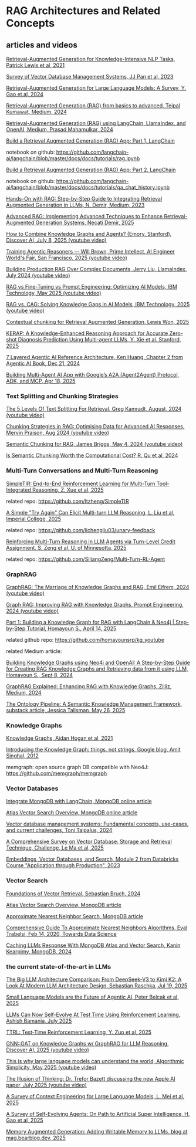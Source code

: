 # RAG Architectures and Related Concepts

## articles and videos

[Retrieval-Augmented Generation for Knowledge-Intensive NLP Tasks, Patrick Lewis et al, 2021](https://github.com/dimitarpg13/rag_architectures_and_concepts/blob/main/articles/Retrieval-Augmented_Generation_for_Knowledge-Intensive_NLP_Tasks_Lewis_2021.pdf)

[Survey of Vector Database Management Systems, JJ Pan et al, 2023](https://github.com/dimitarpg13/rag_architectures_and_concepts/blob/main/articles/Survey_of_Vector_Database_Management_Systems_Pan_2023.pdf)

[Retrieval-Augmented Generation for Large Language Models: A Survey, Y. Gao et al, 2024](https://github.com/dimitarpg13/rag_architectures_and_concepts/blob/main/articles/Retrieval-Augmented_Generation_for_Large_Language_Models-A_Survey_Gao_2024.pdf)

[Retrieval-Augmented Generation (RAG) from basics to advanced, Tejpal Kumawat, Medium, 2024](https://medium.com/@tejpal.abhyuday/retrieval-augmented-generation-rag-from-basics-to-advanced-a2b068fd576c)

[Retrieval-Augmented Generation (RAG) using LangChain, LlamaIndex, and OpenAI, Medium, Prasad Mahamulkar, 2024](https://pub.towardsai.net/introduction-to-retrieval-augmented-generation-rag-using-langchain-and-lamaindex-bd0047628e2a)

[Build a Retrieval Augmented Generation (RAG) App: Part 1, LangChain](https://python.langchain.com/docs/tutorials/rag/)

notebook on github: https://github.com/langchain-ai/langchain/blob/master/docs/docs/tutorials/rag.ipynb

[Build a Retrieval Augmented Generation (RAG) App: Part 2, LangChain](https://python.langchain.com/docs/tutorials/qa_chat_history/)

notebook on github: https://github.com/langchain-ai/langchain/blob/master/docs/docs/tutorials/qa_chat_history.ipynb

[Hands-On with RAG: Step-by-Step Guide to Integrating Retrieval Augmented Generation in LLMs, N. Demir, Medium, 2023](https://blog.demir.io/hands-on-with-rag-step-by-step-guide-to-integrating-retrieval-augmented-generation-in-llms-ac3cb075ab6f)

[Advanced RAG: Implementing Advanced Techniques to Enhance Retrieval-Augmented Generation Systems, 
Necati Demir, 2025](https://blog.demir.io/advanced-rag-implementing-advanced-techniques-to-enhance-retrieval-augmented-generation-systems-0e07301e46f4)

[How to Combine Knowledge Graphs and Agents? (Emory, Stanford), Discover AI, July 8, 2025 (youtube video)](https://youtu.be/0oDgruiW7Gw?si=kmDlXWVRrGWMYR1f)

[Training Agentic Reasoners — Will Brown, Prime Intellect, AI Engineer World's Fair, San Francisco, 2025 (youtube video)](https://youtu.be/PbHm2qKnu10?si=zc6euwgVQyUSMXjt)

[Building Production RAG Over Complex Documents, Jerry Liu, LlamaIndex, July 2024 (youtube video)](https://youtu.be/dI_TmTW9S4c?si=CCP_Oc1vO7pcbnBp)

[RAG vs Fine-Tuning vs Prompt Engineering: Optimizing AI Models, IBM Technology, May 2025 (youtube video)](https://youtu.be/zYGDpG-pTho?si=9OWRep15XwpXX6AU)

[RAG vs. CAG: Solving Knowledge Gaps in AI Models, IBM Technology, 2025 (youtube video)](https://youtu.be/HdafI0t3sEY?si=9ZE284XsIsekBwR9)

[Contextual chunking for Retrieval Augmented Generation, Lewis Won, 2025](https://dev.to/lewis_won/contextual-chunking-for-retrieval-augmented-generation-3lha)

[KERAP: A Knowledge-Enhanced Reasoning Approach for Accurate Zero-shot Diagnosis Prediction Using Multi-agent LLMs, Y. Xie et al, Stanford, 2025](https://github.com/dimitarpg13/rag_architectures_and_concepts/blob/main/articles/KERAP-A_Knowledge-Enhanced_Reasoning_Approach_for_Accurate_Zero-shot_Diagnosis_Prediction_Using_Multi-agent_LLMs_Xie_2025.pdf)

[7 Layered Agentic AI Reference Architecture, Ken Huang, Chapter 2 from Agentic AI Book, Dec 21, 2024](https://kenhuangus.medium.com/7-layered-agentic-ai-reference-architecture-20276f83b7ee)

[Building Multi-Agent AI App with Google’s A2A (Agent2Agent) Protocol, ADK, and MCP, Apr 18, 2025](https://medium.com/ai-cloud-lab/building-multi-agent-ai-app-with-googles-a2a-agent2agent-protocol-adk-and-mcp-a-deep-a94de2237200)

### Text Splitting and Chunking Strategies

[The 5 Levels Of Text Splitting For Retrieval, Greg Kamradt, August, 2024 (youtube video)](https://youtu.be/8OJC21T2SL4?si=wAVfOfdZ9hs0W1Qq)

[Chunking Strategies in RAG: Optimising Data for Advanced AI Responses, Mervin Praison, Aug 2024 (youtube video)](https://www.youtube.com/watch?v=pIGRwMjhMaQ)

[Semantic Chunking for RAG, James Briggs, May 4, 2024 (youtube video)](https://www.youtube.com/watch?v=TcRRfcbsApw)

[Is Semantic Chunking Worth the Computational Cost? R. Qu et al, 2024](https://github.com/dimitarpg13/rag_architectures_and_concepts/blob/main/articles/chunking/Is_Semantic_Chunking_Worth_the_Computational_Cost_Qu_2024.pdf)


### Multi-Turn Conversations and Multi-Turn Reasoning

[SimpleTIR: End-to-End Reinforcement Learning for Multi-Turn Tool-Integrated Reasoning, Z. Xue et al, 2025](https://github.com/dimitarpg13/rag_architectures_and_concepts/blob/main/articles/multi-turn_reasoning/SimpleTIR-End-to-End_Reinforcement_Learning_for_Multi-Turn_Tool-Integrated_Reasoning_Xue_2025.pdf)

related repo: https://github.com/ltzheng/SimpleTIR

[A Simple "Try Again" Can Elicit Multi-turn LLM Reasoning, L. Liu et al, Imperial College, 2025](https://github.com/dimitarpg13/rag_architectures_and_concepts/blob/main/articles/multi-turn_reasoning/A_Simple_Try_Again_Can_Elicit_Multi-Turn_LLM_Reasoning_Liu_2025.pdf)

related repo: https://github.com/lichengliu03/unary-feedback

[Reinforcing Multi-Turn Reasoning in LLM Agents via Turn-Level Credit Assignment, S. Zeng et al, U. of Minnesotta, 2025](https://github.com/dimitarpg13/rag_architectures_and_concepts/blob/main/articles/multi-turn_reasoning/Reinforcing_Multi-Turn_Reasoning_in_LLM_Agents_via_Turn-Level_Credit_Assignment_Zheng_2025.pdf)

related repo: https://github.com/SiliangZeng/Multi-Turn-RL-Agent

### GraphRAG

[GraphRAG: The Marriage of Knowledge Graphs and RAG, Emil Eifrem, 2024 (youtube video)](https://youtu.be/knDDGYHnnSI?si=QDn6UlVb4A6mmncg)

[Graph RAG: Improving RAG with Knowledge Graphs, Prompt Engineering, 2024 (youtube video)](https://youtu.be/vX3A96_F3FU?si=KgyS_P_L1d1IEFEK)

[Part 1: Building a Knowledge Graph for RAG with LangChain & Neo4j | Step-by-Step Tutorial, Homayoun S., April 14, 2025](https://youtu.be/2ZIyq3LmUB0?si=MfDzt8i7ab3z1HAi)

related github repo: https://github.com/homayounsrp/kg_youtube

related Medium article:

[Building Knowledge Graphs using Neo4j and OpenAI: A Step-by-Step Guide for Creating RAG Knowledge Graphs and Retrieving data from it using LLM, Homayoun S., Sept 8, 2024](https://homayounsrp.medium.com/building-a-knowledge-graph-for-rag-using-neo4j-e69d3441d843)

[GraphRAG Explained: Enhancing RAG with Knowledge Graphs, Zilliz, Medium, 2024](https://medium.com/@zilliz_learn/graphrag-explained-enhancing-rag-with-knowledge-graphs-3312065f99e1)

[The Ontology Pipeline: A Semantic Knowledge Management Framework, substack article, Jessica Talisman, May 26, 2025](https://substack.com/home/post/p-164506870)

### Knowledge Graphs

[Knowledge Graphs, Aidan Hogan et al, 2021](https://github.com/dimitarpg13/rag_architectures_and_concepts/blob/main/articles/knowledge_graphs/KnowledgeGraphs_Hogan_2021.pdf)

[Introducing the Knowledge Graph: things, not strings, Google blog, Amit Singhal, 2012](https://blog.google/products/search/introducing-knowledge-graph-things-not/)

memgraph: open source graph DB compatible with Neo4J: https://github.com/memgraph/memgraph

### Vector Databases

[Integrate MongoDB with LangChain, MongoDB online article](https://www.mongodb.com/docs/atlas/ai-integrations/langchain/)

[Atlas Vector Search Overview, MongoDB online article](https://www.mongodb.com/docs/atlas/atlas-vector-search/vector-search-overview/)

[Vector database management systems: Fundamental concepts, use-cases, and current challenges, Toni Taipalus, 2024](https://github.com/dimitarpg13/rag_architectures_and_concepts/blob/main/articles/vector_db/Vector_database_management_systems-Fundamental_concepts_use-cases_and_current_challenges_Taipalus_2024.pdf)

[A Comprehensive Survey on Vector Database: Storage and Retrieval Technique, Challenge, Le Ma et al, 2025](https://github.com/dimitarpg13/rag_architectures_and_concepts/blob/main/articles/vector_db/A_Comprehensive_Survey_on_Vector_Database-Storage_and_Retrieval_Technique_Challenge_Ma_2025.pdf)

[Embeddings, Vector Databases, and Search, Module 2 from Databricks Course "Application through Production", 2023](https://github.com/dimitarpg13/rag_architectures_and_concepts/blob/main/docs/Embeddings_VectorDBs_Search_Module2_Databricks.pdf)

### Vector Search

[Foundations of Vector Retrieval, Sebastian Bruch, 2024](https://github.com/dimitarpg13/rag_architectures_and_concepts/blob/main/articles/Foundations_of_Vector_Retrieval_Bruch_2024.pdf)

[Atlas Vector Search Overview, MongoDB article](https://www.mongodb.com/docs/atlas/atlas-vector-search/vector-search-overview/)

[Approximate Nearest Neighbor Search, MongoDB article](https://www.mongodb.com/resources/basics/ann-search)

[Comprehensive Guide To Approximate Nearest Neighbors Algorithms, Eyal Trabelsi, Feb 14, 2020, Towards Data Science](https://towardsdatascience.com/comprehensive-guide-to-approximate-nearest-neighbors-algorithms-8b94f057d6b6/)

[Caching LLMs Response With MongoDB Atlas and Vector Search, Kanin Kearpimy, MongoDB, 2024](https://www.mongodb.com/developer/products/atlas/llm_caching_with_mongodb/)


### the current state-of-the-art in LLMs

[The Big LLM Architecture Comparison: From DeepSeek-V3 to Kimi K2: A Look At Modern LLM Architecture Design, Sebastian Raschka, Jul 19, 2025](https://sebastianraschka.com/blog/2025/the-big-llm-architecture-comparison.html)

[Small Language Models are the Future of Agentic AI, Peter Belcak et al, 2025](https://github.com/dimitarpg13/rag_architectures_and_concepts/blob/main/articles/Small_Language_Models_are_the_Future_of_Agentic_AI_Belcak_2025.pdf)

[LLMs Can Now Self-Evolve At Test Time Using Reinforcement Learning, Ashish Bamania, July 2025](https://ai.gopubby.com/llms-can-now-self-evolve-at-test-time-using-reinforcement-learning-e769ee6d3f86)

[TTRL: Test-Time Reinforcement Learning, Y. Zuo et al, 2025](https://github.com/dimitarpg13/rag_architectures_and_concepts/blob/main/articles/TTRL-Test-Time_Reinforcement_Learning_Zuo_2025.pdf)

[GNN::GAT on Knowledge Graphs w/ GraphRAG for LLM Reasoning, Discover AI, 2025 (youtube video)](https://youtu.be/KH_xn8yycDc?si=jR_ycJGQ3hHCdfZj)

[This is why large language models can understand the world, Algorithmic Simplicity, May 2025 (youtube video)](https://youtu.be/UKcWu1l_UNw?si=EdXAM3CfdAeSB8CB)

[The Illusion of Thinking:  Dr. Trefor Bazett discussing the new Apple AI paper, July 2025 (youtube video)](https://youtu.be/H3YvlRBEx1I?si=eT4jgIQ9Zw397Ze4)

[A Survey of Context Engineering for Large Language Models, L. Mei et al, 2025](https://github.com/dimitarpg13/rag_architectures_and_concepts/blob/main/articles/context_engineering/A_Survey_of_Context_Engineering_for_Large_Language_Models_Mei_2025.pdf)

[A Survey of Self-Evolving Agents: On Path to Artificial Super Intelligence, H. Gao et al, 2025](https://github.com/dimitarpg13/rag_architectures_and_concepts/blob/main/articles/A_Survey_of_Self-Evolving_Agents-On_Path_to_Artificial_Super_Intelligence_Gao_2025.pdf)

[Memory Augmented Generation: Adding Writable Memory to LLMs, blog at mag.bearblog.dev, 2025](https://mag.bearblog.dev/memory-augmented-generation-adding-writable-memory-to-llms/)
